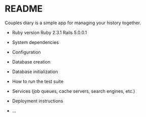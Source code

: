# README

Couples diary is a simple app for managing your history together.

* Ruby version
Ruby 2.3.1
Rails 5.0.0.1

* System dependencies

* Configuration

* Database creation

* Database initialization

* How to run the test suite

* Services (job queues, cache servers, search engines, etc.)

* Deployment instructions

* ...
